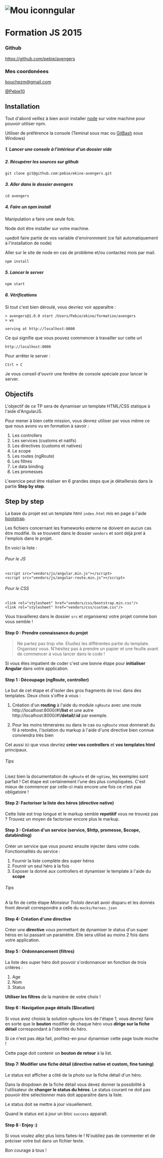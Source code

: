 # ![Mou icon](http://cdn-img.easyicon.net/png/11685/1168513.gif)ngular

# Formation JS 2015

### Github
<https://github.com/pebie/avengers>

### Mes coordonéees
<bouchezm@gmail.com>

[@Pebie10](https://twitter.com/pebie10)


## Installation
Tout d'abord veillez à bien avoir installer [node](https://nodejs.org/) sur votre machine pour pouvoir utiliser npm.

Utiliser de préférence la console (Teminal sous mac ou [GitBash](http://git-scm.com/downloads) sous Windows)

##### 1. Lancer une console à l'intérieur d'un dossier vide
##### 2. Récupérer les sources sur github

	git clone git@github.com:pebie/ekino-avengers.git

##### 3. Aller dans le dossier avengers

	cd avengers

##### 4. Faire un npm install
Manipulation a faire une seule fois.

Node doit être installer sur votre machine.

`npm`doit faire partie de vos variable d'environnment (ce fait automatiquement à l'installation de node)

Aller sur le site de node en cas de problème et/ou contactez mois par mail.

	npm install

##### 5. Lancer le server

	npm start

##### 6. Vérifications
Si tout c'est bien déroulé, vous devriez voir apparaître :

	> avengers@1.0.0 start /Users/Pebie/ekino/formation/avengers
	> ws

	serving at http://localhost:8000

Ce qui signifie que vous pouvez commencer à travailler sur cette url

	http://localhost:8000

Pour arrêter le server :

	Ctrl + C

Je vous conseil d'ouvrir une fenêtre de console spéciale pour lancer le server.



## Objectifs

L'objectif de ce TP sera de dynamiser un template HTML/CSS statique à l'aide d'AngularJS.

Pour mener à bien cette mission, vous devrez utiliser par vous même ce que nous avons vu en formation à savoir :

1. Les controllers
2. Les services (customs et natifs)
3. Les directives (customs et natives)
3. Le scope
4. Les routes (ngRoute)
5. Les filtres
6. Le data binding
7. Les promesses

L'exercice peut être réaliser en 6 grandes steps que je détaillerais dans la partie **Step by step**.


## Step by step

La base du projet est un template html `index.html` mis en page à l'aide [bootstrap](http://getbootstrap.com/).

Les fichiers concernant les frameworks externe ne doivent en aucun cas être modifié. Ils se trouvent dans le dossier `vendors` et sont déjà pret à l'emplois dans le projet.

En voici la liste :

###### Pour le JS

	<script src="vendors/js/angular.min.js"></script>
	<script src="vendors/js/angular-route.min.js"></script>

###### Pour le CSS

	<link rel="stylesheet" href="vendors/css/bootstrap.min.css"/>
    <link rel="stylesheet" href="vendors/css/custom.css"/>

Vous travaillerez dans le dossier `src` et organiserez votre projet comme bon vous semble !


#### Step 0 : Prendre connaissance du projet

>Ne partez pas trop vite. Etudiez les différentes partie du template. Organisez vous. N'hésitez pas à prendre un papier et une feuille avant de commencer à vous lancer dans le code !

Si vous êtes impatient de coder c'est une bonne étape pour **initialiser Angular** dans votre application.

#### Step 1 : Découpage (ngRoute, controller)

Le but de cet étape et d'isoler des gros fragments de `html` dans des templates.
Deux choix s'offre à vous :

1. Création d'un **routing** à l'aide du module `ngRoute` avec une route http://localhost:8000/#!**/list** et une autre http://localhost:8000/#!**/detail/:id** par exemple.


2. Pour les moins témeraires ou dans le cas ou `ngRoute` vous donnerait du fil à retordre, l'isolation du markup à l'aide d'une directive bien connue conviendra très bien

Cet aussi ici que vous devriez **créer vos controllers** et **vos templates html** principaux.

###### Tips

Lisez bien la documentation de `ngRoute` et de `ngView`, les exemples sont parfait !
Cet étape est certainement l'une des plus compliquées. C'est mieux de commencer par celle-ci mais encore une fois ce n'est pas obligatoire !

#### Step 2: Factoriser la liste des héros (directive native)

Cette liste est trop longue et le markup semble **repetitif** vous ne trouvez pas ?
Trouvez un moyen de factoriser encore plus le markup.

#### Step 3 : Création d'un service (service, $http, promesse, $scope, databinding)

Créer un service que vous pourez ensuite injecter dans votre code.
Fonctionnalités du service :

1. Fournir la liste complète des super héros
2. Fournir un seul héro à la fois
3. Exposer la donné aux controllers et dynamiser le template à l'aide du **scope**

###### Tips

A la fin de cette étape *Monsieur Trololo* devrait avoir disparu et les donnés front devrait correspondre a celle du `mocks/heroes.json`


#### Step 4: Création d'une directive

Créer une **directive** vous permettant de dynamiser le status d'un super héros en lui passant un paramètre. Elle sera utilisé au moins 2 fois dans votre application.

#### Step 5 : Ordonnancement (filtres)

La liste des super héro doit pouvoir s'ordonnancer en fonction de trois critères :

1. Age
2. Nom
3. Status

**Utiliser les filtres** de la manière de votre choix !


#### Step 6 : Navigation page détails ($location)

Si vous avez choisis la solution `ngRoute` lors de l'étape 1, vous devrez faire en sorte que le **bouton** modifier de chaque héro vous **dirige sur la fiche détail** correspondant à l'identité du héro.

Si ce n'est pas déja fait, profitez-en pour dynamiser cette page toute moche !

Cette page doit contenir un **bouton de retour** à la list.


#### Step 7: Modifier une fiche détail (directive native et custom, fine tuning)

Le status est afficher a côté de la photo sur la fiche détail d'un héro.

Dans la dropdown de la fiche détail vous devez donner la possibilité à l'utilisateur de **changer le status du héros**. Le status courant ne doit pas pouvoir être sélectionner mais doit apparaïtre dans la liste.

Le status doit se mettre à jour visuellement.

Quand le status est à jour un bloc `success` apparaît.


#### Step 8 : Enjoy :)

Si vous voulez allez plus loins faites-le ! N'oubliez pas de commenter et de préciser votre but dans un fichier texte.


Bon courage à tous !
